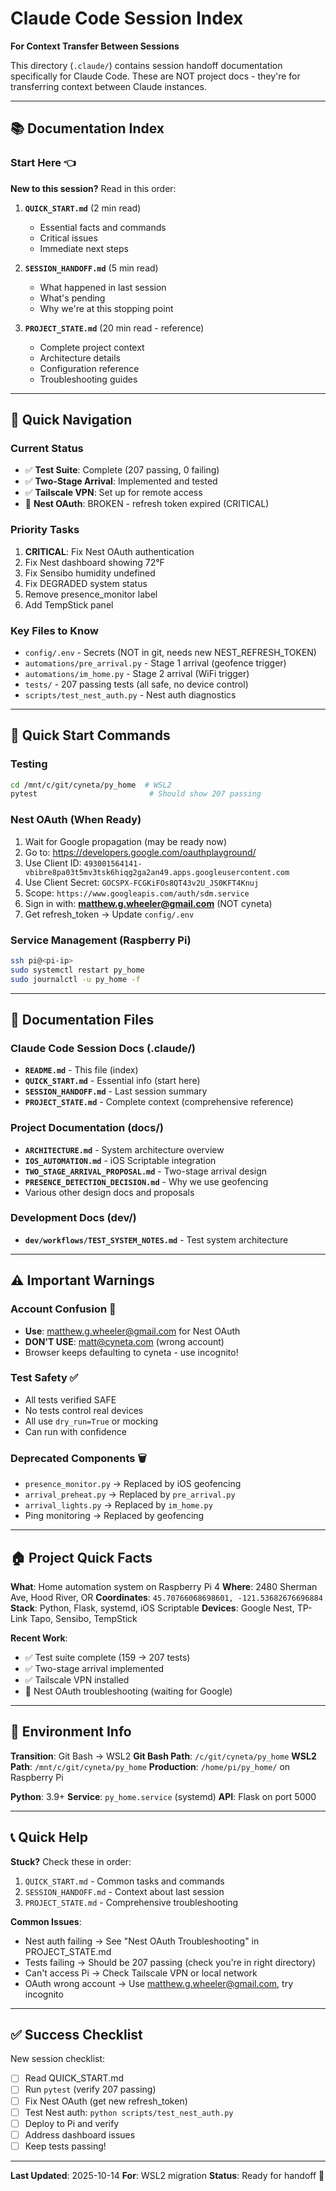 # Claude Code Session Index
**For Context Transfer Between Sessions**

This directory (`.claude/`) contains session handoff documentation specifically for Claude Code. These are NOT project docs - they're for transferring context between Claude instances.

---

## 📚 Documentation Index

### Start Here 👈
**New to this session?** Read in this order:

1. **`QUICK_START.md`** (2 min read)
   - Essential facts and commands
   - Critical issues
   - Immediate next steps

2. **`SESSION_HANDOFF.md`** (5 min read)
   - What happened in last session
   - What's pending
   - Why we're at this stopping point

3. **`PROJECT_STATE.md`** (20 min read - reference)
   - Complete project context
   - Architecture details
   - Configuration reference
   - Troubleshooting guides

---

## 🎯 Quick Navigation

### Current Status
- ✅ **Test Suite**: Complete (207 passing, 0 failing)
- ✅ **Two-Stage Arrival**: Implemented and tested
- ✅ **Tailscale VPN**: Set up for remote access
- 🔴 **Nest OAuth**: BROKEN - refresh token expired (CRITICAL)

### Priority Tasks
1. **CRITICAL**: Fix Nest OAuth authentication
2. Fix Nest dashboard showing 72°F
3. Fix Sensibo humidity undefined
4. Fix DEGRADED system status
5. Remove presence_monitor label
6. Add TempStick panel

### Key Files to Know
- `config/.env` - Secrets (NOT in git, needs new NEST_REFRESH_TOKEN)
- `automations/pre_arrival.py` - Stage 1 arrival (geofence trigger)
- `automations/im_home.py` - Stage 2 arrival (WiFi trigger)
- `tests/` - 207 passing tests (all safe, no device control)
- `scripts/test_nest_auth.py` - Nest auth diagnostics

---

## 🚀 Quick Start Commands

### Testing
```bash
cd /mnt/c/git/cyneta/py_home  # WSL2
pytest                         # Should show 207 passing
```

### Nest OAuth (When Ready)
1. Wait for Google propagation (may be ready now)
2. Go to: https://developers.google.com/oauthplayground/
3. Use Client ID: `493001564141-vbibre8pa03t5mv3tsk6hiqg2ga2an49.apps.googleusercontent.com`
4. Use Client Secret: `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`
5. Scope: `https://www.googleapis.com/auth/sdm.service`
6. Sign in with: **matthew.g.wheeler@gmail.com** (NOT cyneta)
7. Get refresh_token → Update `config/.env`

### Service Management (Raspberry Pi)
```bash
ssh pi@<pi-ip>
sudo systemctl restart py_home
sudo journalctl -u py_home -f
```

---

## 📖 Documentation Files

### Claude Code Session Docs (.claude/)
- **`README.md`** - This file (index)
- **`QUICK_START.md`** - Essential info (start here)
- **`SESSION_HANDOFF.md`** - Last session summary
- **`PROJECT_STATE.md`** - Complete context (comprehensive reference)

### Project Documentation (docs/)
- **`ARCHITECTURE.md`** - System architecture overview
- **`IOS_AUTOMATION.md`** - iOS Scriptable integration
- **`TWO_STAGE_ARRIVAL_PROPOSAL.md`** - Two-stage arrival design
- **`PRESENCE_DETECTION_DECISION.md`** - Why we use geofencing
- Various other design docs and proposals

### Development Docs (dev/)
- **`dev/workflows/TEST_SYSTEM_NOTES.md`** - Test system architecture

---

## ⚠️ Important Warnings

### Account Confusion 🚨
- **Use**: matthew.g.wheeler@gmail.com for Nest OAuth
- **DON'T USE**: matt@cyneta.com (wrong account)
- Browser keeps defaulting to cyneta - use incognito!

### Test Safety ✅
- All tests verified SAFE
- No tests control real devices
- All use `dry_run=True` or mocking
- Can run with confidence

### Deprecated Components 🗑️
- `presence_monitor.py` → Replaced by iOS geofencing
- `arrival_preheat.py` → Replaced by `pre_arrival.py`
- `arrival_lights.py` → Replaced by `im_home.py`
- Ping monitoring → Replaced by geofencing

---

## 🏠 Project Quick Facts

**What**: Home automation system on Raspberry Pi 4
**Where**: 2480 Sherman Ave, Hood River, OR
**Coordinates**: `45.70766068698601, -121.53682676696884`
**Stack**: Python, Flask, systemd, iOS Scriptable
**Devices**: Google Nest, TP-Link Tapo, Sensibo, TempStick

**Recent Work**:
- ✅ Test suite complete (159 → 207 tests)
- ✅ Two-stage arrival implemented
- ✅ Tailscale VPN installed
- 🔄 Nest OAuth troubleshooting (waiting for Google)

---

## 🔧 Environment Info

**Transition**: Git Bash → WSL2
**Git Bash Path**: `/c/git/cyneta/py_home`
**WSL2 Path**: `/mnt/c/git/cyneta/py_home`
**Production**: `/home/pi/py_home/` on Raspberry Pi

**Python**: 3.9+
**Service**: `py_home.service` (systemd)
**API**: Flask on port 5000

---

## 📞 Quick Help

**Stuck?** Check these in order:
1. `QUICK_START.md` - Common tasks and commands
2. `SESSION_HANDOFF.md` - Context about last session
3. `PROJECT_STATE.md` - Comprehensive troubleshooting

**Common Issues**:
- Nest auth failing → See "Nest OAuth Troubleshooting" in PROJECT_STATE.md
- Tests failing → Should be 207 passing (check you're in right directory)
- Can't access Pi → Check Tailscale VPN or local network
- OAuth wrong account → Use matthew.g.wheeler@gmail.com, try incognito

---

## ✅ Success Checklist

New session checklist:
- [ ] Read QUICK_START.md
- [ ] Run `pytest` (verify 207 passing)
- [ ] Fix Nest OAuth (get new refresh_token)
- [ ] Test Nest auth: `python scripts/test_nest_auth.py`
- [ ] Deploy to Pi and verify
- [ ] Address dashboard issues
- [ ] Keep tests passing!

---

**Last Updated**: 2025-10-14
**For**: WSL2 migration
**Status**: Ready for handoff 🚀
